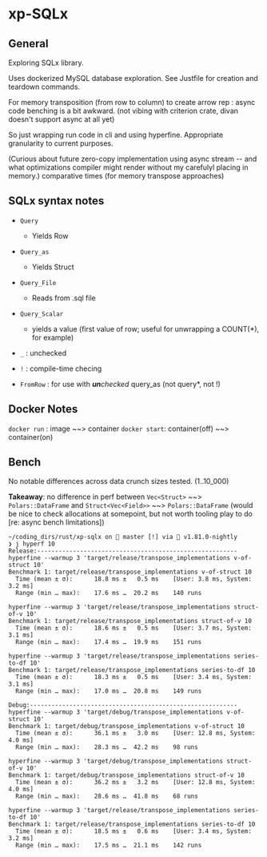 # xp-SQLx


## General
Exploring SQLx library.

Uses dockerized MySQL database exploration.
See Justfile for creation and teardown commands.

For memory transposition (from row to column) to create arrow rep :
async code benching is a bit awkward.  (not vibing with criterion crate, divan doesn't support async at all yet)

So just wrapping run code in cli and using hyperfine.  Appropriate granularity to current purposes.

(Curious about future zero-copy implementation using async stream -- and what optimizations compiler might render without my carefulyl placing in memory.)
comparative times (for memory transpose approaches)



## SQLx syntax notes
- `Query`
  - Yields Row
- `Query_as`
  - Yields Struct
- `Query_File`
  - Reads from .sql file
- `Query_Scalar`
  - yields a value (first value of row; useful for unwrapping a COUNT(*), for example)

- `_` : unchecked
- `!` : compile-time checing
- `FromRow` : for use with ***un**checked* query_as (not query*, not !)

## Docker Notes

`docker run` : image ~~> container
`docker start`: container(off) ~~> container(on)

## Bench
No notable differences across data crunch sizes tested. (1..10_000)

**Takeaway**: no difference in perf between `Vec<Struct>` ~~> `Polars::DataFrame` and `Struct<Vec<Field>>` ~~> `Polars::DataFrame`
(would be nice to check allocations at somepoint, but not worth tooling play to do [re: async bench limitations])

```shell
~/coding_dirs/rust/xp-sqlx on  master [!] via 🦀 v1.81.0-nightly
❯ j hyperf 10
Release:--------------------------------------------------------
hyperfine --warmup 3 'target/release/transpose_implementations v-of-struct 10'
Benchmark 1: target/release/transpose_implementations v-of-struct 10
  Time (mean ± σ):      18.8 ms ±   0.5 ms    [User: 3.8 ms, System: 3.2 ms]
  Range (min … max):    17.6 ms …  20.2 ms    140 runs

hyperfine --warmup 3 'target/release/transpose_implementations struct-of-v 10'
Benchmark 1: target/release/transpose_implementations struct-of-v 10
  Time (mean ± σ):      18.6 ms ±   0.5 ms    [User: 3.7 ms, System: 3.1 ms]
  Range (min … max):    17.4 ms …  19.9 ms    151 runs

hyperfine --warmup 3 'target/release/transpose_implementations series-to-df 10'
Benchmark 1: target/release/transpose_implementations series-to-df 10
  Time (mean ± σ):      18.3 ms ±   0.5 ms    [User: 3.4 ms, System: 3.1 ms]
  Range (min … max):    17.0 ms …  20.8 ms    149 runs

Debug:----------------------------------------------------------
hyperfine --warmup 3 'target/debug/transpose_implementations v-of-struct 10'
Benchmark 1: target/debug/transpose_implementations v-of-struct 10
  Time (mean ± σ):      36.1 ms ±   3.0 ms    [User: 12.8 ms, System: 4.0 ms]
  Range (min … max):    28.3 ms …  42.2 ms    98 runs

hyperfine --warmup 3 'target/debug/transpose_implementations struct-of-v 10'
Benchmark 1: target/debug/transpose_implementations struct-of-v 10
  Time (mean ± σ):      36.2 ms ±   3.2 ms    [User: 12.8 ms, System: 4.0 ms]
  Range (min … max):    28.6 ms …  41.8 ms    68 runs

hyperfine --warmup 3 'target/release/transpose_implementations series-to-df 10'
Benchmark 1: target/release/transpose_implementations series-to-df 10
  Time (mean ± σ):      18.5 ms ±   0.6 ms    [User: 3.4 ms, System: 3.2 ms]
  Range (min … max):    17.5 ms …  21.1 ms    142 runs
```
